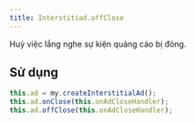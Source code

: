 ```yaml
---
title: Interstitiad.offClose
---
```


Huỷ việc lắng nghe sự kiện quảng cáo bị đóng.

## Sử dụng

```js
this.ad = my.createInterstitialAd();
this.ad.onClose(this.onAdCloseHandler);
this.ad.offClose(this.onAdCloseHandler);
```